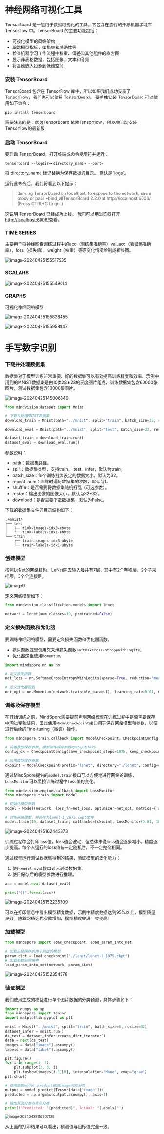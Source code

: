 # 神经网络可视化工具

TensorBoard 是一组用于数据可视化的工具。它包含在流行的开源机器学习库 Tensorflow 中。TensorBoard 的主要功能包括：

- 可视化模型的网络架构
- 跟踪模型指标，如损失和准确性等
- 检查机器学习工作流程中权重、偏差和其他组件的直方图
- 显示非表格数据，包括图像、文本和音频
- 将高维嵌入投影到低维空间

### 安装 TensorBoard

TensorBoard 包含在 TensorFlow 库中，所以如果我们成功安装了 TensorFlow，我们也可以使用 TensorBoard。 要单独安装 TensorBoard 可以使用如下命令：

```text
pip install tensorboard
```

需要注意的是：因为TensorBoard 依赖Tensorflow ，所以会自动安装Tensorflow的最新版

### 启动 TensorBoard

要启动 TensorBoard，打开终端或命令提示符并运行：

```text
tensorboard --logdir=<directory_name> --port=
```

将 directory_name 标记替换为保存数据的目录。 默认是“logs”。

运行此命令后，我们将看到以下提示：

> Serving TensorBoard on localhost; to expose to the network, use a proxy or pass –bind_allTensorBoard 2.2.0 at http://localhost:6006/ (Press CTRL+C to quit)

这说明 TensorBoard 已经成功上线。 我们可以用浏览器打开[http://localhost:6006/](https://link.zhihu.com/?target=http%3A//localhost%3A6006/)查看。

### TIME SERIES

主要用于将神经网络训练过程中的acc（训练集准确率）val_acc（验证集准确率），loss（损失值），weight（权重）等等变化情况绘制成折线图。

![image-20240425155517935](.\images\image-20240425155517935.png)



### SCALARS

![image-20240425155549014](.\images\image-20240425155549014.png)

### GRAPHS

可视化神经网络模型

![image-20240425155838455](.\images\image-20240425155838455.png)

![image-20240425155958947](.\images\image-20240425155958947.png)





# 手写数字识别

### 下载并处理数据集

数据集对于模型训练非常重要，好的数据集可以有效提高训练精度和效率。示例中用到的MNIST数据集是由10类28∗28的灰度图片组成，训练数据集包含60000张图片，测试数据集包含10000张图片。

![image-20240425145006846](.\images\image-20240425145006846.png)

```python
from mindvision.dataset import Mnist

# 下载并处理MNIST数据集
download_train = Mnist(path="../mnist", split="train", batch_size=32, repeat_num=1, shuffle=True, resize=32, download=True)

download_eval = Mnist(path="../mnist", split="test", batch_size=32, resize=32, download=True)

dataset_train = download_train.run()
dataset_eval = download_eval.run()
```

参数说明：

- path：数据集路径。
- split：数据集类型，支持train、 test、infer，默认为train。
- batch_size：每个训练批次设定的数据大小，默认为32。
- repeat_num：训练时遍历数据集的次数，默认为1。
- shuffle：是否需要将数据集随机打乱（可选参数）。
- resize：输出图像的图像大小，默认为32*32。
- download：是否需要下载数据集，默认为False。

下载的数据集文件的目录结构如下：

```
./mnist/
├── test
│   ├── t10k-images-idx3-ubyte
│   └── t10k-labels-idx1-ubyte
└── train
    ├── train-images-idx3-ubyte
    └── train-labels-idx1-ubyte

```



### 创建模型

按照LeNet的网络结构，LeNet除去输入层共有7层，其中有2个卷积层，2个子采样层，3个全连接层。

![image0](.\images\lenet.png)

定义网络模型如下：

```python
from mindvision.classification.models import lenet

network = lenet(num_classes=10, pretrained=False)
```



### 定义损失函数和优化器

要训练神经网络模型，需要定义损失函数和优化器函数。

- 损失函数这里使用交叉熵损失函数`SoftmaxCrossEntropyWithLogits`。
- 优化器这里使用`Momentum`。

```python
import mindspore.nn as nn

# 定义损失函数
net_loss = nn.SoftmaxCrossEntropyWithLogits(sparse=True, reduction='mean')

# 定义优化器函数
net_opt = nn.Momentum(network.trainable_params(), learning_rate=0.01, momentum=0.9)
```

### 训练及保存模型

在开始训练之前，MindSpore需要提前声明网络模型在训练过程中是否需要保存中间过程和结果，因此使用`ModelCheckpoint`接口用于保存网络模型和参数，以便进行后续的Fine-tuning（微调）操作。

```python
from mindspore.train.callback import ModelCheckpoint, CheckpointConfig

# 设置模型保存参数，模型训练保存参数的step为1875
config_ck = CheckpointConfig(save_checkpoint_steps=1875, keep_checkpoint_max=10)

# 应用模型保存参数
ckpoint = ModelCheckpoint(prefix="lenet", directory="./lenet", config=config_ck)
```

通过MindSpore提供的`model.train`接口可以方便地进行网络的训练，`LossMonitor`可以监控训练过程中`loss`值的变化。

```python
from mindvision.engine.callback import LossMonitor
from mindspore.train import Model

# 初始化模型参数
model = Model(network, loss_fn=net_loss, optimizer=net_opt, metrics={'accuracy'})

# 训练网络模型，并保存为lenet-1_1875.ckpt文件
model.train(10, dataset_train, callbacks=[ckpoint, LossMonitor(0.01, 1875)])
```

![image-20240425162443373](.\images\image-20240425162443373.png)

训练过程中会打印loss值，loss值会波动，但总体来说loss值会逐步减小，精度逐步提高。每个人运行的loss值有一定随机性，不一定完全相同。

通过模型运行测试数据集得到的结果，验证模型的泛化能力：

1. 使用`model.eval`接口读入测试数据集。
2. 使用保存后的模型参数进行推理。

```python
acc = model.eval(dataset_eval)

print("{}".format(acc))

```

![image-20240425152235309](.\images\image-20240425152235309.png)

可以在打印信息中看出模型精度数据，示例中精度数据达到95%以上，模型质量良好。随着网络迭代次数增加，模型精度会进一步提高。

### 加载模型

```python
from mindspore import load_checkpoint, load_param_into_net

# 加载已经保存的用于测试的模型
param_dict = load_checkpoint("./lenet/lenet-1_1875.ckpt")
# 加载参数到网络中
load_param_into_net(network, param_dict)
```

![image-20240425152354578](.\images\image-20240425152354578.png)

### 验证模型

我们使用生成的模型进行单个图片数据的分类预测，具体步骤如下：

```python
import numpy as np
from mindspore import Tensor
import matplotlib.pyplot as plt

mnist = Mnist("../mnist", split="train", batch_size=6, resize=32)
dataset_infer = mnist.run()
ds_test = dataset_infer.create_dict_iterator()
data = next(ds_test)
images = data["image"].asnumpy()
labels = data["label"].asnumpy()

plt.figure()
for i in range(1, 7):
    plt.subplot(2, 3, i)
    plt.imshow(images[i-1][0], interpolation="None", cmap="gray")
plt.show()

# 使用函数model.predict预测image对应分类
output = model.predict(Tensor(data['image']))
predicted = np.argmax(output.asnumpy(), axis=1)

# 输出预测分类与实际分类
print(f'Predicted: "{predicted}", Actual: "{labels}"')
```

<img src=".\images\image-20240425152507129.png" alt="image-20240425152507129" style="zoom:80%;" />

从上面的打印结果可以看出，预测值与目标值完全一致。